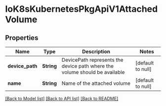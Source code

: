 # IoK8sKubernetesPkgApiV1AttachedVolume

## Properties
Name | Type | Description | Notes
------------ | ------------- | ------------- | -------------
**device_path** | **String** | DevicePath represents the device path where the volume should be available | [default to null]
**name** | **String** | Name of the attached volume | [default to null]

[[Back to Model list]](../README.md#documentation-for-models) [[Back to API list]](../README.md#documentation-for-api-endpoints) [[Back to README]](../README.md)


